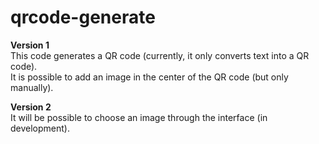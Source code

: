 # qrcode-generate

**Version 1**  
This code generates a QR code (currently, it only converts text into a QR code).  
It is possible to add an image in the center of the QR code (but only manually).

**Version 2**  
It will be possible to choose an image through the interface (in development).
